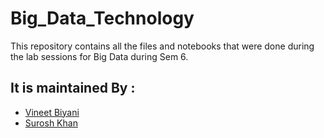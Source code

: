 # Big_Data_Technology

This repository contains all the files and notebooks that were done during the lab sessions for Big Data during Sem 6.

## It is maintained By :
- [Vineet Biyani](https://github.com/vineetbiyani09)
- [Surosh Khan](https://github.com/SuroshK)
